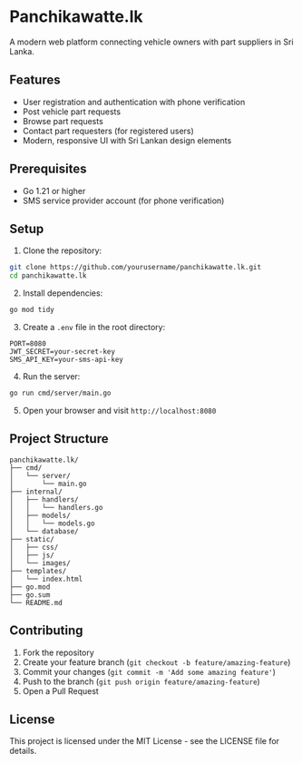 # Panchikawatte.lk

A modern web platform connecting vehicle owners with part suppliers in Sri Lanka.

## Features

- User registration and authentication with phone verification
- Post vehicle part requests
- Browse part requests
- Contact part requesters (for registered users)
- Modern, responsive UI with Sri Lankan design elements

## Prerequisites

- Go 1.21 or higher
- SMS service provider account (for phone verification)

## Setup

1. Clone the repository:
```bash
git clone https://github.com/yourusername/panchikawatte.lk.git
cd panchikawatte.lk
```

2. Install dependencies:
```bash
go mod tidy
```

3. Create a `.env` file in the root directory:
```env
PORT=8080
JWT_SECRET=your-secret-key
SMS_API_KEY=your-sms-api-key
```

4. Run the server:
```bash
go run cmd/server/main.go
```

5. Open your browser and visit `http://localhost:8080`

## Project Structure

```
panchikawatte.lk/
├── cmd/
│   └── server/
│       └── main.go
├── internal/
│   ├── handlers/
│   │   └── handlers.go
│   ├── models/
│   │   └── models.go
│   └── database/
├── static/
│   ├── css/
│   ├── js/
│   └── images/
├── templates/
│   └── index.html
├── go.mod
├── go.sum
└── README.md
```

## Contributing

1. Fork the repository
2. Create your feature branch (`git checkout -b feature/amazing-feature`)
3. Commit your changes (`git commit -m 'Add some amazing feature'`)
4. Push to the branch (`git push origin feature/amazing-feature`)
5. Open a Pull Request

## License

This project is licensed under the MIT License - see the LICENSE file for details. 